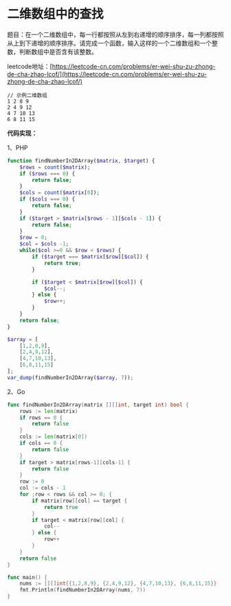 # 二维数组中的查找

题目：在一个二维数组中，每一行都按照从左到右递增的顺序排序，每一列都按照从上到下递增的顺序排序。请完成一个函数，输入这样的一个二维数组和一个整数，判断数组中是否含有该整数。



leetcode地址：[https://leetcode-cn.com/problems/er-wei-shu-zu-zhong-de-cha-zhao-lcof/](https://leetcode-cn.com/problems/er-wei-shu-zu-zhong-de-cha-zhao-lcof/)





```
// 示例二维数组
1 2 8 9
2 4 9 12
4 7 10 13
6 8 11 15
```



**代码实现：**

1、PHP

```php
function findNumberIn2DArray($matrix, $target) {
    $rows = count($matrix);
    if ($rows === 0) {
        return false;
    } 
    $cols = count($matrix[0]);
    if ($cols === 0) {
        return false;
    }
    if ($target > $matrix[$rows - 1][$cols - 1]) {
        return false;
    }
    $row = 0;
    $col = $cols -1;
    while($col >=0 && $row < $rows) {
        if ($target === $matrix[$row][$col]) {
            return true;
        }

        if ($target < $matrix[$row][$col]) {
            $col--;
        } else {
            $row++;
        }
    }
    return false;
}

$array = [
    [1,2,8,9],
    [2,4,9,12],
    [4,7,10,13],
    [6,8,11,15]
];
var_dump(findNumberIn2DArray($array, 7));
```







2、Go

```go
func findNumberIn2DArray(matrix [][]int, target int) bool {
    rows := len(matrix)
	if rows == 0 {
		return false
	}
	cols := len(matrix[0])
	if cols == 0 {
		return false
	}
	if target > matrix[rows-1][cols-1] {
		return false
	}
	row := 0
	col := cols - 1
	for ;row < rows && col >= 0; {
		if matrix[row][col] == target {
			return true
		}
		if target < matrix[row][col] {
			col--
		} else {
			row++
		}
	}
	return false
}

func main() {
    nums := [][]int{{1,2,8,9}, {2,4,9,12}, {4,7,10,13}, {6,8,11,15}}
	fmt.Println(findNumberIn2DArray(nums, 7))
}

```

